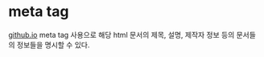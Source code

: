 # meta tag
[github.io](http://smilesol85.github.io/html-css/basic/meta.html "meta tag")
meta tag 사용으로 해당 html 문서의 제목, 설명, 제작자 정보 등의 문서들의 정보들을 명시할 수 있다.